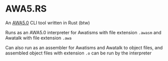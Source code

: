 # AWA5.RS

An [AWA5.0](https://github.com/TempTempai/AWA5.0) CLI tool written in Rust (btw)

Runs as an AWA5.0 interpreter for Awatisms with file extension `.awasm` and Awatalk with file extension `.awa`

Can also run as an assembler for Awatisms and Awatalk to object files, and assembled object files with extension `.o` can be run by the interpreter
